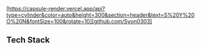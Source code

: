 [https://capsule-render.vercel.app/api?type=cylinder&color=auto&height=300&section=header&text=S%20Y%20O%20N&fontSize=100&rotate=10][github.com/Syon0303]

## Tech Stack
### 
  
  

<!--
**Syon0303/Syon0303** is a ✨ _special_ ✨ repository because its `README.md` (this file) appears on your GitHub profile.

Here are some ideas to get you started:

- 🔭 I’m currently working on ...
- 🌱 I’m currently learning ...
- 👯 I’m looking to collaborate on ...
- 🤔 I’m looking for help with ...
- 💬 Ask me about ...
- 📫 How to reach me: ...
- 😄 Pronouns: ...
- ⚡ Fun fact: ...
-->
